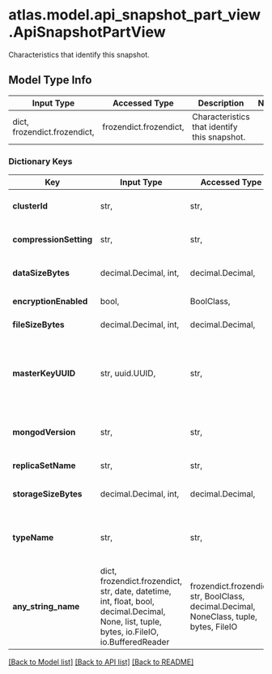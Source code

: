 # atlas.model.api_snapshot_part_view.ApiSnapshotPartView

Characteristics that identify this snapshot.

## Model Type Info
Input Type | Accessed Type | Description | Notes
------------ | ------------- | ------------- | -------------
dict, frozendict.frozendict,  | frozendict.frozendict,  | Characteristics that identify this snapshot. | 

### Dictionary Keys
Key | Input Type | Accessed Type | Description | Notes
------------ | ------------- | ------------- | ------------- | -------------
**clusterId** | str,  | str,  | Unique 24-hexadecimal digit string that identifies the cluster with the snapshots you want to return. | [optional] 
**compressionSetting** | str,  | str,  | Human-readable label that identifies the method of compression for the snapshot. | [optional] must be one of ["NONE", "GZIP", ] 
**dataSizeBytes** | decimal.Decimal, int,  | decimal.Decimal,  | Total size of the data stored on each node in the cluster. This parameter expresses its value in bytes. | [optional] value must be a 64 bit integer
**encryptionEnabled** | bool,  | BoolClass,  | Flag that indicates whether someone encrypted this snapshot. | [optional] 
**fileSizeBytes** | decimal.Decimal, int,  | decimal.Decimal,  | Number that indicates the total size of the data files in bytes. | [optional] value must be a 64 bit integer
**masterKeyUUID** | str, uuid.UUID,  | str,  | Unique string that identifies the Key Management Interoperability (KMIP) master key used to encrypt the snapshot data. The resource returns this parameter when &#x60;\&quot;parts.encryptionEnabled\&quot; : true&#x60;. | [optional] value must be a uuid
**mongodVersion** | str,  | str,  | Number that indicates the version of MongoDB that the replica set primary ran when MongoDB Cloud created the snapshot. | [optional] 
**replicaSetName** | str,  | str,  | Human-readable label that identifies the replica set. | [optional] 
**storageSizeBytes** | decimal.Decimal, int,  | decimal.Decimal,  | Number that indicates the total size of space allocated for document storage. | [optional] value must be a 64 bit integer
**typeName** | str,  | str,  | Human-readable label that identifies the type of server from which MongoDB Cloud took this snapshot. | [optional] must be one of ["REPLICA_SET", "CONFIG_SERVER", "CONFIG_SERVER_REPLICA_SET", ] 
**any_string_name** | dict, frozendict.frozendict, str, date, datetime, int, float, bool, decimal.Decimal, None, list, tuple, bytes, io.FileIO, io.BufferedReader | frozendict.frozendict, str, BoolClass, decimal.Decimal, NoneClass, tuple, bytes, FileIO | any string name can be used but the value must be the correct type | [optional]

[[Back to Model list]](../../README.md#documentation-for-models) [[Back to API list]](../../README.md#documentation-for-api-endpoints) [[Back to README]](../../README.md)

